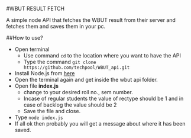 #WBUT RESULT FETCH

A simple node API that fetches the WBUT result from their server and fetches them and saves them in your pc.

##How to use?

* Open terminal
  * Use command `cd` to the location where you want to have the API
  * Type the command `git clone https://github.com/techpool/WBUT_api.git`
* Install Node.js from [here](https://nodejs.org)
* Open the terminal again and get inside the wbut api folder.
* Open file __index.js__
  * change to your desired roll no., sem number.
  * Incase of regular students the value of rectype should be 1 and in case of backlog the value should be 2
  * Save the file and close.
* Type `node index.js`
* If all ok then probably you will get a message about where it has been saved.

